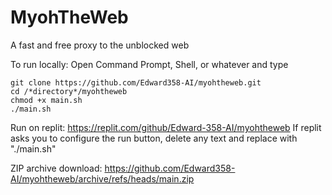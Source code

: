 # MyohTheWeb
A fast and free proxy to the unblocked web

To run locally: Open Command Prompt, Shell, or whatever and type
```
git clone https://github.com/Edward358-AI/myohtheweb.git
cd /*directory*/myohtheweb
chmod +x main.sh
./main.sh
```
Run on replit:
https://replit.com/github/Edward-358-AI/myohtheweb
If replit asks you to configure the run button, delete any text and replace with "./main.sh"

ZIP archive download:
https://github.com/Edward358-AI/myohtheweb/archive/refs/heads/main.zip
